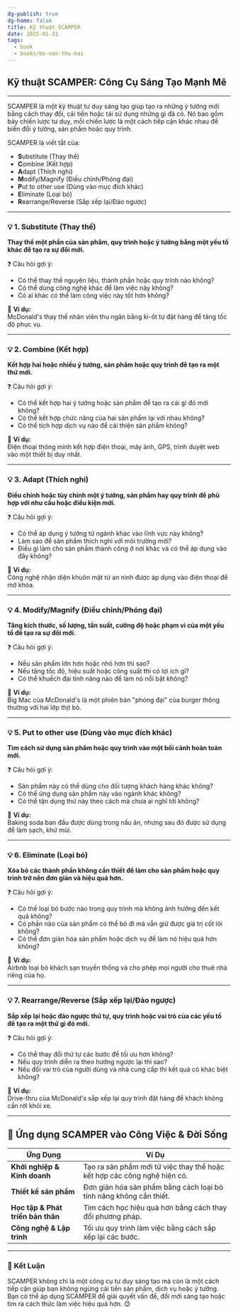 ```yaml
---
dg-publish: true
dg-home: false
title: Kỹ thuật SCAMPER
date: 2025-01-31
tags:
  - book
  - books/bo-nao-thu-hai
---
```

## Kỹ thuật SCAMPER: Công Cụ Sáng Tạo Mạnh Mẽ
---

SCAMPER là một kỹ thuật tư duy sáng tạo giúp tạo ra những ý tưởng mới bằng cách thay đổi, cải tiến hoặc tái sử dụng những gì đã có. Nó bao gồm bảy chiến lược tư duy, mỗi chiến lược là một cách tiếp cận khác nhau để biến đổi ý tưởng, sản phẩm hoặc quy trình.

SCAMPER là viết tắt của:

- **S**ubstitute (Thay thế)
- **C**ombine (Kết hợp)
- **A**dapt (Thích nghi)
- **M**odify/Magnify (Điều chỉnh/Phóng đại)
- **P**ut to other use (Dùng vào mục đích khác)
- **E**liminate (Loại bỏ)
- **R**earrange/Reverse (Sắp xếp lại/Đảo ngược)

---

### 💡 1. Substitute (Thay thế)

**Thay thế một phần của sản phẩm, quy trình hoặc ý tưởng bằng một yếu tố khác để tạo ra sự đổi mới.**

❓ Câu hỏi gợi ý:

- Có thể thay thế nguyên liệu, thành phần hoặc quy trình nào không?
- Có thể dùng công nghệ khác để làm việc này không?
- Có ai khác có thể làm công việc này tốt hơn không?

🔹 **Ví dụ:**  
McDonald's thay thế nhân viên thu ngân bằng ki-ốt tự đặt hàng để tăng tốc độ phục vụ.

---

### 💡 2. Combine (Kết hợp)

**Kết hợp hai hoặc nhiều ý tưởng, sản phẩm hoặc quy trình để tạo ra một thứ mới.**

❓ Câu hỏi gợi ý:

- Có thể kết hợp hai ý tưởng hoặc sản phẩm để tạo ra cái gì đó mới không?
- Có thể kết hợp chức năng của hai sản phẩm lại với nhau không?
- Có thể tích hợp dịch vụ nào để cải thiện sản phẩm không?

🔹 **Ví dụ:**  
Điện thoại thông minh kết hợp điện thoại, máy ảnh, GPS, trình duyệt web vào một thiết bị duy nhất.

---

### 💡 3. Adapt (Thích nghi)

**Điều chỉnh hoặc tùy chỉnh một ý tưởng, sản phẩm hay quy trình để phù hợp với nhu cầu hoặc điều kiện mới.**

❓ Câu hỏi gợi ý:

- Có thể áp dụng ý tưởng từ ngành khác vào lĩnh vực này không?
- Làm sao để sản phẩm thích nghi với môi trường mới?
- Điều gì làm cho sản phẩm thành công ở nơi khác và có thể áp dụng vào đây không?

🔹 **Ví dụ:**  
Công nghệ nhận diện khuôn mặt từ an ninh được áp dụng vào điện thoại để mở khóa.

---

### 💡 4. Modify/Magnify (Điều chỉnh/Phóng đại)

**Tăng kích thước, số lượng, tần suất, cường độ hoặc phạm vi của một yếu tố để tạo ra sự đổi mới.**

❓ Câu hỏi gợi ý:

- Nếu sản phẩm lớn hơn hoặc nhỏ hơn thì sao?
- Nếu tăng tốc độ, hiệu suất hoặc công suất thì có lợi ích gì?
- Có thể khuếch đại tính năng nào để làm nó nổi bật không?

🔹 **Ví dụ:**  
Big Mac của McDonald's là một phiên bản "phóng đại" của burger thông thường với hai lớp thịt bò.

---

### 💡 5. Put to other use (Dùng vào mục đích khác)

**Tìm cách sử dụng sản phẩm hoặc quy trình vào một bối cảnh hoàn toàn mới.**

❓ Câu hỏi gợi ý:

- Sản phẩm này có thể dùng cho đối tượng khách hàng khác không?
- Có thể ứng dụng sản phẩm này vào ngành khác không?
- Có thể tận dụng thứ này theo cách mà chưa ai nghĩ tới không?

🔹 **Ví dụ:**  
Baking soda ban đầu được dùng trong nấu ăn, nhưng sau đó được sử dụng để làm sạch, khử mùi.

---

### 💡 6. Eliminate (Loại bỏ)

**Xóa bỏ các thành phần không cần thiết để làm cho sản phẩm hoặc quy trình trở nên đơn giản và hiệu quả hơn.**

❓ Câu hỏi gợi ý:

- Có thể loại bỏ bước nào trong quy trình mà không ảnh hưởng đến kết quả không?
- Có phần nào của sản phẩm có thể bỏ đi mà vẫn giữ được giá trị cốt lõi không?
- Có thể đơn giản hóa sản phẩm hoặc dịch vụ để làm nó hiệu quả hơn không?

🔹 **Ví dụ:**  
Airbnb loại bỏ khách sạn truyền thống và cho phép mọi người cho thuê nhà riêng của họ.

---

### 💡 7. Rearrange/Reverse (Sắp xếp lại/Đảo ngược)

**Sắp xếp lại hoặc đảo ngược thứ tự, quy trình hoặc vai trò của các yếu tố để tạo ra một thứ gì đó mới.**

❓ Câu hỏi gợi ý:

- Có thể thay đổi thứ tự các bước để tối ưu hơn không?
- Nếu quy trình diễn ra theo hướng ngược lại thì sao?
- Nếu đổi vai trò của người dùng và nhà cung cấp thì kết quả có khác biệt không?

🔹 **Ví dụ:**  
Drive-thru của McDonald's sắp xếp lại quy trình đặt hàng để khách không cần rời khỏi xe.

---

## 📌 Ứng dụng SCAMPER vào Công Việc & Đời Sống

|Ứng Dụng|Ví Dụ|
|---|---|
|**Khởi nghiệp & Kinh doanh**|Tạo ra sản phẩm mới từ việc thay thế hoặc kết hợp các công nghệ hiện có.|
|**Thiết kế sản phẩm**|Đơn giản hóa sản phẩm bằng cách loại bỏ tính năng không cần thiết.|
|**Học tập & Phát triển bản thân**|Tìm cách học hiệu quả hơn bằng cách thay đổi phương pháp.|
|**Công nghệ & Lập trình**|Tối ưu quy trình làm việc bằng cách sắp xếp lại các bước.|

---

### 🚀 Kết Luận

SCAMPER không chỉ là một công cụ tư duy sáng tạo mà còn là một cách tiếp cận giúp bạn không ngừng cải tiến sản phẩm, dịch vụ hoặc ý tưởng. Bạn có thể áp dụng SCAMPER để giải quyết vấn đề, đổi mới sáng tạo hoặc tìm ra cách thức làm việc hiệu quả hơn. 😊